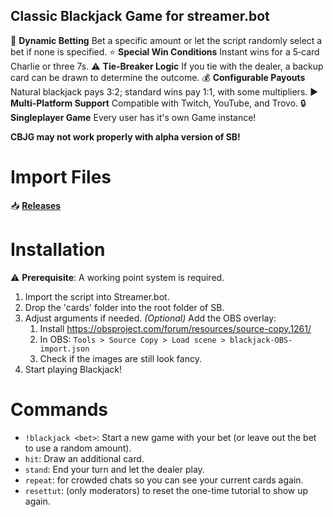 ## Classic Blackjack Game for streamer.bot

:game_die: **Dynamic Betting** Bet a specific amount or let the script randomly select a bet if none is specified.
:star: **Special Win Conditions** Instant wins for a 5‑card Charlie or three 7s.
:warning: **Tie-Breaker Logic** If you tie with the dealer, a backup card can be drawn to determine the outcome.
:moneybag: **Configurable Payouts** Natural blackjack pays 3:2; standard wins pay 1:1, with some multipliers.
:arrow_forward: **Multi-Platform Support** Compatible with Twitch, YouTube, and Trovo.
:lock: **Singleplayer Game** Every user has it's own Game instance!

**CBJG may not work properly with alpha version of SB!**


# **Import Files**  
:inbox_tray: **[Releases](https://github.com/aaskjer/blackjackforSB/releases)**


# **Installation**
:warning: **Prerequisite**: A working point system is required.
1. Import the script into Streamer.bot.
2. Drop the 'cards' folder into the root folder of SB.
3. Adjust arguments if needed.
    *(Optional)* Add the OBS overlay:
    1. Install https://obsproject.com/forum/resources/source-copy.1261/
    2. In OBS: `Tools > Source Copy > Load scene > blackjack-OBS-import.json`
    3. Check if the images are still look fancy.
4. Start playing Blackjack!


# **Commands**  
- `!blackjack <bet>`: Start a new game with your bet (or leave out the bet to use a random amount).
- `hit`: Draw an additional card.
- `stand`: End your turn and let the dealer play.
- `repeat`: for crowded chats so you can see your current cards again.
- `resettut`: (only moderators) to reset the one-time tutorial to show up again.
